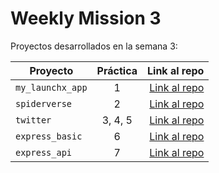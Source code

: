 # Weekly Mission 3

Proyectos desarrollados en la semana 3:

| Proyecto | Práctica | Link al repo |
| ------------- |:-------------:| -----:|
|`my_launchx_app`|1|[Link al repo](https://github.com/MoisesMendozaS01/Backend-Semana_3-Make-JS-Proy)|
|`spiderverse`|2|[Link al repo](https://github.com/MoisesMendozaS01/Backend-Semana_3-Spiderverse)|
|`twitter`|3, 4, 5|[Link al repo](https://github.com/MoisesMendozaS01/Backend-Semana_3-Twiter)|
|`express_basic`|6|[Link al repo](https://github.com/MoisesMendozaS01/backend-semana_3-express_basic)|
|`express_api`|7|[Link al repo](https://github.com/MoisesMendozaS01/backend-semana_3-express_api)|
